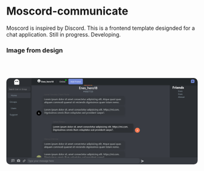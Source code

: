 # Moscord-communicate

Moscord is inspired by Discord. This is a frontend template designded for a chat application. Still in progress. Developing.
<h3>Image from design<h3>
<br><br>
<img style="border-radius:10px; "src="https://raw.githubusercontent.com/enesislam/Moscord-communicate/main/Screenshot%202022-03-16%20at%2023-46-23%20Chat%20Moscord.png">
<br>

